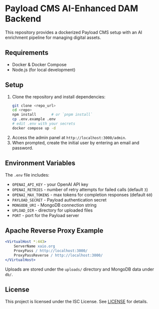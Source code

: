 # Payload CMS AI-Enhanced DAM Backend

This repository provides a dockerized Payload CMS setup with an AI enrichment pipeline for managing digital assets.

## Requirements
- Docker & Docker Compose
- Node.js (for local development)

## Setup
1. Clone the repository and install dependencies:
   ```bash
   git clone <repo_url>
   cd <repo>
   npm install       # or `pnpm install`
   cp .env.example .env
   # edit .env with your secrets
   docker compose up -d
   ```
2. Access the admin panel at `http://localhost:3000/admin`.
3. When prompted, create the initial user by entering an email and password.

## Environment Variables

The `.env` file includes:

- `OPENAI_API_KEY` - your OpenAI API key
- `OPENAI_RETRIES` - number of retry attempts for failed calls (default `3`)
- `OPENAI_MAX_TOKENS` - max tokens for completion responses (default `60`)
- `PAYLOAD_SECRET` - Payload authentication secret
- `MONGODB_URI` - MongoDB connection string
- `UPLOAD_DIR` - directory for uploaded files
- `PORT` - port for the Payload server

## Apache Reverse Proxy Example
```apache
<VirtualHost *:443>
    ServerName xaio.org
    ProxyPass / http://localhost:3000/
    ProxyPassReverse / http://localhost:3000/
</VirtualHost>
```

Uploads are stored under the `uploads/` directory and MongoDB data under `db/`.

## License

This project is licensed under the ISC License. See [LICENSE](LICENSE) for details.
